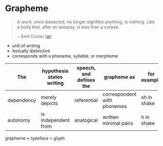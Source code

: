 # Grapheme

> A word, once dissected, no longer signifies anything, is nothing. Like a body that, after an autopsy, is less than a corpse.
>
> $-$ Emil Cioran [[w](https://en.wikipedia.org/wiki/Emil_Cioran)]

- unit of writing
- lexically distinctive
- corresponds with a phoneme, syllable, or morpheme

| The        | hypothesis states writing | speech, and defines the | grapheme as                 | for example | is a grapheme because it       |
| ---------- | ------------------------- | ----------------------- | --------------------------- | ----------- | ------------------------------ |
| dependency | merely depicts            | referential             | correspondent with phonemes | sh in shake | represents /ʃ/                 |
| autonomy   | is independent from       | analogical              | written minimal pairs       | h in shake  | distinguishes shake from snake |

grapheme × typeface = glyph
